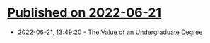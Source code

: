 # [Published on 2022-06-21](index.md)

* [2022-06-21, 13:49:20](https://news.ycombinator.com/item?id=31823926) - [The Value of an Undergraduate Degree](http://www.pearlleff.com/the-value-of-an-undergraduate-degree)
